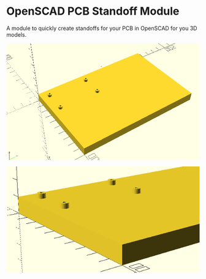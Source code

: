# OpenSCAD PCB Standoff Module

A module to quickly create standoffs for your PCB in OpenSCAD for you 3D models.

![Example 01](https://raw.githubusercontent.com/Wollivan/OpenSCAD-PCB-Standoff-Module/master/standoff1.PNG)

![Example 02](https://raw.githubusercontent.com/Wollivan/OpenSCAD-PCB-Standoff-Module/master/standoff2.PNG)
